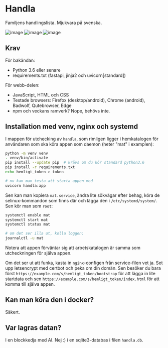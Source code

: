 # Handla

Familjens handlingslista. Mjukvara på svenska.

![image](https://user-images.githubusercontent.com/840259/217183341-97484a2a-a0a6-4a50-be54-a988aa7e504b.png)
![image](https://user-images.githubusercontent.com/840259/217183465-cbaffc5f-5579-4683-8e8f-4032b8d9c14c.png)
![image](https://user-images.githubusercontent.com/840259/217183594-bd83cd09-67e4-420e-aa28-ab9df04bc66a.png)


## Krav

För bakändan:

- Python 3.6 eller senare
- requirements.txt (fastapi, jinja2 och uvicorn[standard])

För webb-delen:

- JavaScript, HTML och CSS
- Testade browsers: Firefox (desktop/android), Chrome (android), Badwolf, Qutebrowser, Edge
- npm och veckans ramverk? Nope, behövs inte.

## Installation med venv, nginx och systemd

I mappen för utchecking av `handla`, som rimligen ligger i hemkatalogen för användaren som ska köra appen som daemon (heter "mat" i examplen):

```bash
python -m venv venv
. venv/bin/activate
pip install --update pip  # krävs om du kör standard python3.6
pip install -r requirements.txt
echo hemligt_token > token

# nu kan man testa att starta appen med
uvicorn handla:app
```

Sen kan man kopiera `mat.service`, ändra lite sökvägar efter behag, köra de selinux-kommandon som finns där och lägga den i `/etc/systemd/system/`. Sen kör man som `root`:

```bash
systemctl enable mat
systemctl start mat
systemctl status mat

# om det ser illa ut, kolla loggen:
journalctl -u mat
```
Notera att appen förväntar sig att arbetskatalogen är samma som utcheckningen för själva appen.

Om det ser ut att funka, kasta in `nginx`-configen från service-filen vet ja. Set upp letsencrypt med certbot och peka om din domän. Sen besöker du bara först `https://example.com/s/hemligt_token/bootstrap` för att lägga in lite startdata och sen `https://example.com/s/hemligt_token/index.html` för att komma till själva appen.

## Kan man köra den i docker?

Säkert.

## Var lagras datan?

I en blockkedja med AI. Nej :) i en sqlite3-databas i filen `handla.db`.
